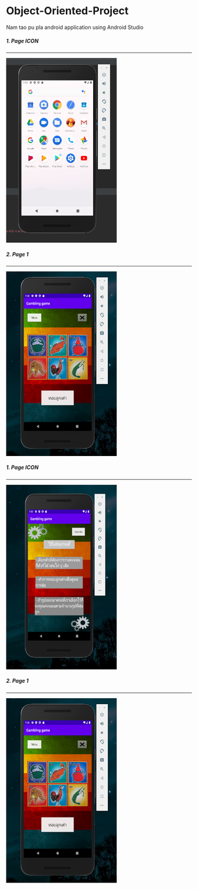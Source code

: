 # Object-Oriented-Project
Nam tao pu pla android application using Android Studio

<h5>1. Page ICON</h5><hr style"color:gray;">
<img src="images/PageIcon.png" width="300" height="500"></img>
<h5>2. Page 1</h5><hr style"color:gray;">
<img src="images/Page 1.png" width="300" height="500"></img>
<h5>1. Page ICON</h5><hr style"color:gray;">
<img src="images/Page2.png" width="300" height="500"></img>
<h5>2. Page 1</h5><hr style"color:gray;">
<img src="images/Page 1.png" width="300" height="500"></img>
